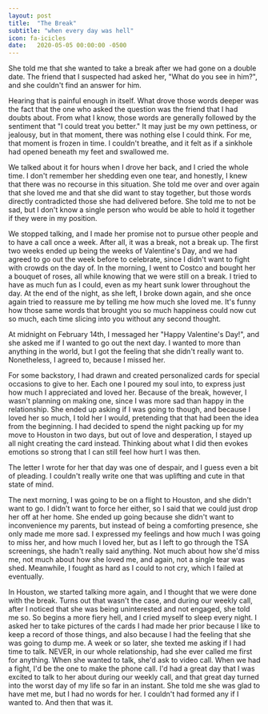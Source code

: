 ```yaml
---
layout: post
title:  "The Break"
subtitle: "when every day was hell"
icon: fa-icicles
date:   2020-05-05 00:00:00 -0500
---
```


She told me that she wanted to take a break after we had gone on a double date. The friend that I suspected had asked her, "What do you see in him?", and she couldn't find an answer for him. 

Hearing that is painful enough in itself. What drove those words deeper was the fact that the one who asked the question was the friend that I had doubts about. From what I know, those words are generally followed by the sentiment that "I could treat you better." It may just be my own pettiness, or jealousy, but in that moment, there was nothing else I could think. For me, that moment is frozen in time. I couldn't breathe, and it felt as if a sinkhole had opened beneath my feet and swallowed me.

We talked about it for hours when I drove her back, and I cried the whole time. I don't remember her shedding even one tear, and honestly, I knew that there was no recourse in this situation. She told me over and over again that she loved me and that she did want to stay together, but those words directly contradicted those she had delivered before. She told me to not be sad, but I don't know a single person who would be able to hold it together if they were in my position.

We stopped talking, and I made her promise not to pursue other people and to have a call once a week. After all, it was a break, not a break up. The first two weeks ended up being the weeks of Valentine's Day, and we had agreed to go out the week before to celebrate, since I didn't want to fight with crowds on the day of. In the morning, I went to Costco and bought her a bouquet of roses, all while knowing that we were still on a break. I tried to have as much fun as I could, even as my heart sunk lower throughout the day. At the end of the night, as she left, I broke down again, and she once again tried to reassure me by telling me how much she loved me. It's funny how those same words that brought you so much happiness could now cut so much, each time slicing into you without any second thought.

At midnight on February 14th, I messaged her "Happy Valentine's Day!", and she asked me if I wanted to go out the next day. I wanted to more than anything in the world, but I got the feeling that she didn't really want to. Nonetheless, I agreed to, because I missed her.

For some backstory, I had drawn and created personalized cards for special occasions to give to her. Each one I poured my soul into, to express just how much I appreciated and loved her. Because of the break, however, I wasn't planning on making one, since I was more sad than happy in the relationship. She ended up asking if I was going to though, and because I loved her so much, I told her I would, pretending that that had been the idea from the beginning. I had decided to spend the night packing up for my move to Houston in two days, but out of love and desperation, I stayed up all night creating the card instead. Thinking about what I did then evokes emotions so strong that I can still feel how hurt I was then.

The letter I wrote for her that day was one of despair, and I guess even a bit of pleading. I couldn't really write one that was uplifting and cute in that state of mind.

The next morning, I was going to be on a flight to Houston, and she didn't want to go. I didn't want to force her either, so I said that we could just drop her off at her home. She ended up going because she didn't want to inconvenience my parents, but instead of being a comforting presence, she only made me more sad. I expressed my feelings and how much I was going to miss her, and how much I loved her, but as I left to go through the TSA screenings, she hadn't really said anything. Not much about how she'd miss me, not much about how she loved me, and again, not a single tear was shed. Meanwhile, I fought as hard as I could to not cry, which I failed at eventually.

In Houston, we started talking more again, and I thought that we were done with the break. Turns out that wasn't the case, and during our weekly call, after I noticed that she was being uninterested and not engaged, she told me so. So begins a more fiery hell, and I cried myself to sleep every night. I asked her to take pictures of the cards I had made her prior because I like to keep a record of those things, and also because I had the feeling that she was going to dump me. A week or so later, she texted me asking if I had time to talk. NEVER, in our whole relationship, had she ever called me first for anything. When she wanted to talk, she'd ask to video call. When we had a fight, I'd be the one to make the phone call. I'd had a great day that I was excited to talk to her about during our weekly call, and that great day turned into the worst day of my life so far in an instant. She told me she was glad to have met me, but I had no words for her. I couldn't had formed any if I wanted to. And then that was it.
